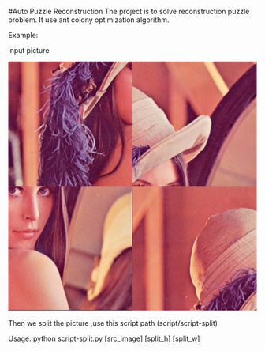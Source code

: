 #Auto Puzzle Reconstruction
The project is to solve reconstruction puzzle problem.
It use ant colony optimization algorithm.

Example:

input picture

![lena](demo/comb.jpg)

Then we split the picture ,use this script path (script/script-split)

Usage:
    python script-split.py [src_image] [split_h] [split_w]  
    

